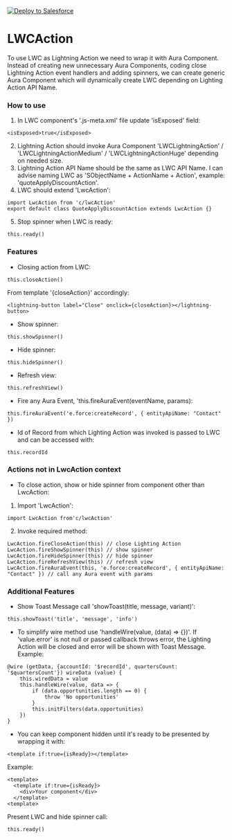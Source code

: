 <a href="https://githubsfdeploy.herokuapp.com">
  <img alt="Deploy to Salesforce"
       src="https://raw.githubusercontent.com/afawcett/githubsfdeploy/master/deploy.png">
</a>

# LWCAction
To use LWC as Lightning Action we need to wrap it with Aura Component. Instead of creating new unnecessary Aura Components, coding close Lightning Action event handlers and adding spinners, we can create generic Aura Component which will dynamically create LWC depending on Lighting Action API Name.

### How to use
1. In LWC component's '.js-meta.xml' file update 'isExposed' field:
```
<isExposed>true</isExposed>
```
2. Lightning Action should invoke Aura Component 'LWCLightningAction' / 'LWCLightningActionMedium' / 'LWCLightningActionHuge' depending on needed size.
3. Lightning Action API Name should be the same as LWC API Name. I can advise naming LWC as 'SObjectName + ActionName + Action', example: 'quoteApplyDiscountAction'.
4. LWC should extend 'LwcAction':
```
import LwcAction from 'c/lwcAction'
export default class QuoteApplyDiscountAction extends LwcAction {}
```
5. Stop spinner when LWC is ready:
```
this.ready()
```

### Features
- Closing action from LWC: 
```
this.closeAction()
```
From template '{closeAction}' accordingly:
```
<lightning-button label="Close" onclick={closeAction}></lightning-button>
```

- Show spinner:
```
this.showSpinner()
```

- Hide spinner:
```
this.hideSpinner()
```

- Refresh view:
```
this.refreshView()
```

- Fire any Aura Event, 'this.fireAuraEvent(eventName, params):
```
this.fireAuraEvent('e.force:createRecord', { entityApiName: "Contact" })
```

- Id of Record from which Lighting Action was invoked is passed to LWC and can be accessed with:
```
this.recordId
```
### Actions not in LwcAction context
- To close action, show or hide spinner from component other than LwcAction:
1. Import 'LwcAction':
```
import LwcAction from'c/lwcAction'
```
2. Invoke required method:
```
LwcAction.fireCloseAction(this) // close Lighting Action
LwcAction.fireShowSpinner(this) // show spinner
LwcAction.fireHideSpinner(this) // hide spinner
LwcAction.fireRefreshView(this) // refresh view
LwcAction.fireAuraEvent(this, 'e.force:createRecord', { entityApiName: "Contact" }) // call any Aura event with params
```

### Additional Features
- Show Toast Message call 'showToast(title, message, variant)':
```
this.showToast('title', 'message', 'info')
```

- To simplify wire method use 'handleWire(value, (data) => {})'. If 'value.error' is not null or passed callback throws error, the Lighting Action will be closed and error will be shown with Toast Message. 
Example:
```
@wire (getData, {accountId: '$recordId', quartersCount: '$quartersCount'}) wireData (value) {
    this.wiredData = value
    this.handleWire(value, data => {
        if (data.opportunities.length == 0) {
            throw 'No opportunities'
        }
        this.initFilters(data.opportunities)
    })
}
```

- You can keep component hidden until it's ready to be presented by wrapping it with:
```
<template if:true={isReady}></template>
```
Example:
```
<template>
  <template if:true={isReady}>
    <div>Your component</div>
  </template>
<template>
```
Present LWC and hide spinner call:
```
this.ready()
```
